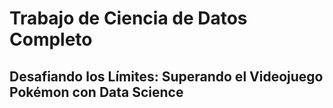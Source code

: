 # Trabajo de Ciencia de Datos Completo 
## Desafiando los Límites: Superando el Videojuego Pokémon con Data Science
